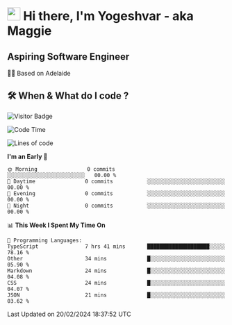 <h1><img src="https://emojis.slackmojis.com/emojis/images/1531849430/4246/blob-sunglasses.gif?1531849430" width="30"/> Hi there, I'm Yogeshvar - aka Maggie</h1>

## Aspiring Software Engineer
🏂🏻  Based on Adelaide 

## 🛠 When & What do I code ?  

![Visitor Badge](https://visitor-badge.feriirawann.repl.co?username=yogeshvar&repo=yogeshvar&label=Visitors&style=plastic&color=%23457BFF&contentType=svg)

<!--START_SECTION:waka-->
![Code Time](http://img.shields.io/badge/Code%20Time-2%2C699%20hrs%2019%20mins-blue)

![Lines of code](https://img.shields.io/badge/From%20Hello%20World%20I%27ve%20Written-0%20lines%20of%20code-blue)

**I'm an Early 🐤** 

```text
🌞 Morning                0 commits           ░░░░░░░░░░░░░░░░░░░░░░░░░   00.00 % 
🌆 Daytime                0 commits           ░░░░░░░░░░░░░░░░░░░░░░░░░   00.00 % 
🌃 Evening                0 commits           ░░░░░░░░░░░░░░░░░░░░░░░░░   00.00 % 
🌙 Night                  0 commits           ░░░░░░░░░░░░░░░░░░░░░░░░░   00.00 % 
```


📊 **This Week I Spent My Time On** 

```text
💬 Programming Languages: 
TypeScript               7 hrs 41 mins       ████████████████████░░░░░   78.16 % 
Other                    34 mins             █░░░░░░░░░░░░░░░░░░░░░░░░   05.90 % 
Markdown                 24 mins             █░░░░░░░░░░░░░░░░░░░░░░░░   04.08 % 
CSS                      24 mins             █░░░░░░░░░░░░░░░░░░░░░░░░   04.07 % 
JSON                     21 mins             █░░░░░░░░░░░░░░░░░░░░░░░░   03.62 % 
```


 Last Updated on 20/02/2024 18:37:52 UTC
<!--END_SECTION:waka-->

